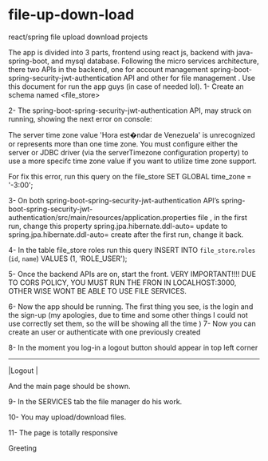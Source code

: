 # file-up-down-load
react/spring file upload download projects

The app is divided into 3 parts, frontend using react js, backend with java-spring-boot, and mysql database. Following the micro services architecture, there two APIs in the backend, one for account management spring-boot-spring-security-jwt-authentication API and other for file management . Use this document for run the app guys (in case of needed lol).
1-	Create an schema named <file_store>

2-	The spring-boot-spring-security-jwt-authentication API, may struck on running, showing the next error on console:

The server time zone value 'Hora est�ndar de Venezuela' is unrecognized or represents more than one time zone. You must configure either the server or JDBC driver (via the serverTimezone configuration property) to use a more specifc time zone value if you want to utilize time zone support.

For fix this error, run this query on the file_store 
SET GLOBAL time_zone = '-3:00';

3-	On both spring-boot-spring-security-jwt-authentication API’s spring-boot-spring-security-jwt-authentication/src/main/resources/application.properties file
, in the first run, change this property
spring.jpa.hibernate.ddl-auto= update
to 
spring.jpa.hibernate.ddl-auto= create
after the first run, change it back.

4-	In the table file_store roles run this query
INSERT INTO `file_store`.`roles` (`id`, `name`) VALUES (1, 'ROLE_USER');


5-	Once the backend APIs are on, start the front.
VERY IMPORTANT!!!! DUE TO CORS POLICY, YOU MUST RUN THE FRON IN LOCALHOST:3000, OTHER WISE WONT BE ABLE TO USE FILE SERVICES.

6-	Now the app should be running. The first thing you see, is the login and the sign-up
(my apologies, due to time and some other things I could not use  correctly set them, so the will be showing all the time )
7-	Now you can create an user or authenticate with one previously created

8-	In the moment you log-in a logout button should appear in top left corner
_________________
|Logout <your user>|

And the main page should be shown.

9-	In the SERVICES tab the file manager do his work.

10-	You may upload/download files.

11-	The page is totally responsive

Greeting
